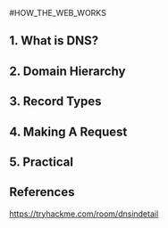 #HOW_THE_WEB_WORKS

## 1. What is DNS?

## 2. Domain Hierarchy

## 3. Record Types

## 4. Making A Request

## 5. Practical

## References

https://tryhackme.com/room/dnsindetail